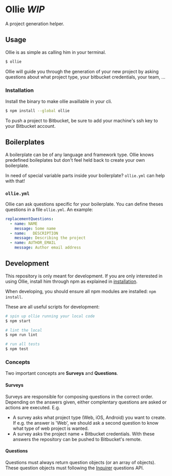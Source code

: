 # Ollie *WIP*

A project generation helper.


## Usage

Ollie is as simple as calling him in your terminal.

```bash
$ ollie
```

Ollie will guide you through the generation of your new project by asking questions about what project type, your bitbucket credentials, your team, ...


### Installation

Install the binary to make ollie availlable in your cli.

```bash
$ npm install --global ollie
```

To push a project to Bitbucket, be sure to add your machine's ssh key to your Bitbucket account.  


## Boilerplates

A boilerplate can be of any language and framework type. Ollie knows predefined boileplates but don't feel held back to create your own boilerplate. 

In need of special variable parts inside your boilerplate? `ollie.yml` can help with that!

### `ollie.yml`

Ollie can ask questions specific for your boilerplate. You can define theses questions in a file `ollie.yml`. An example: 

```yaml
replacementQuestions:
  - name: NAME
    message: Some name
  - name:   DESCRIPTION
    message: Describing the project
  - name: AUTHOR_EMAIL
    message: Author email address

```


## Development

This repository is only meant for development. If you are only interested in using Ollie, install him through npm as explained in [installation](#Installation).

When developing, you should ensure all npm modules are installed: `npm install`.

These are all useful scripts for development:

```bash
# spin up ollie running your local code
$ npm start

# lint the local
$ npm run lint

# run all tests
$ npm test
```


### Concepts

Two important concepts are **Surveys** and **Questions**.


#### Surveys

Surveys are responsible for composing questions in the correct order. Depending on the answers given, either complentary questions are asked or actions are executed. E.g.

- A survey asks what project type (Web, iOS, Android) you want to create. If e.g. the answer is 'Web', we should ask a second question to know what type of web project is wanted.
- A survey asks the project name + Bitbucket credentials. With these answers the repository can be pushed to Bitbucket's remote.



#### Questions

Questions must always return question objects (or an array of objects). These question objects must following the [Inquirer](https://github.com/sboudrias/Inquirer.js) questions API.


